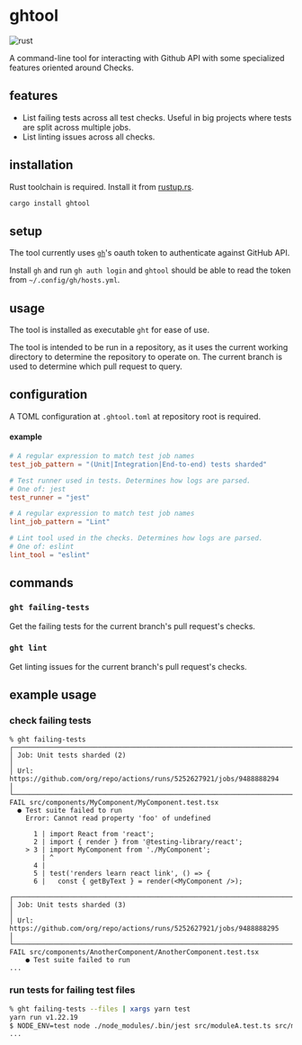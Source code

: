 # ghtool

![rust](https://github.com/raine/ghtool/actions/workflows/rust.yml/badge.svg)

A command-line tool for interacting with Github API with some specialized
features oriented around Checks.

## features

- List failing tests across all test checks. Useful in big projects where tests
  are split across multiple jobs.
- List linting issues across all checks.

## installation

Rust toolchain is required. Install it from [rustup.rs](https://rustup.rs/).

```sh
cargo install ghtool
```

## setup

The tool currently uses [`gh`](https://github.com/cli/cli)'s oauth token to
authenticate against GitHub API.

Install `gh` and run `gh auth login` and `ghtool` should be able to read the
token from `~/.config/gh/hosts.yml`.

## usage

The tool is installed as executable `ght` for ease of use.

The tool is intended to be run in a repository, as it uses the current working
directory to determine the repository to operate on. The current branch is used
to determine which pull request to query.

## configuration

A TOML configuration at `.ghtool.toml` at repository root is required.

#### example

```toml
# A regular expression to match test job names
test_job_pattern = "(Unit|Integration|End-to-end) tests sharded"

# Test runner used in tests. Determines how logs are parsed.
# One of: jest
test_runner = "jest"

# A regular expression to match test job names
lint_job_pattern = "Lint"

# Lint tool used in the checks. Determines how logs are parsed.
# One of: eslint
lint_tool = "eslint"
```

## commands

### `ght failing-tests`

Get the failing tests for the current branch's pull request's checks.

### `ght lint`

Get linting issues for the current branch's pull request's checks.

## example usage

### check failing tests

```
% ght failing-tests
┌─────────────────────────────────────────────────────────────────────────────┐
│ Job: Unit tests sharded (2)                                                 │
│ Url: https://github.com/org/repo/actions/runs/5252627921/jobs/9488888294    │
└─────────────────────────────────────────────────────────────────────────────┘
FAIL src/components/MyComponent/MyComponent.test.tsx
  ● Test suite failed to run
    Error: Cannot read property 'foo' of undefined

      1 | import React from 'react';
      2 | import { render } from '@testing-library/react';
    > 3 | import MyComponent from './MyComponent';
        | ^
      4 |
      5 | test('renders learn react link', () => {
      6 |   const { getByText } = render(<MyComponent />);

┌─────────────────────────────────────────────────────────────────────────────┐
│ Job: Unit tests sharded (3)                                                 │
│ Url: https://github.com/org/repo/actions/runs/5252627921/jobs/9488888295    │
└─────────────────────────────────────────────────────────────────────────────┘
FAIL src/components/AnotherComponent/AnotherComponent.test.tsx
    ● Test suite failed to run
...
```

### run tests for failing test files

```sh
% ght failing-tests --files | xargs yarn test
yarn run v1.22.19
$ NODE_ENV=test node ./node_modules/.bin/jest src/moduleA.test.ts src/moduleB.test.ts
...
```
